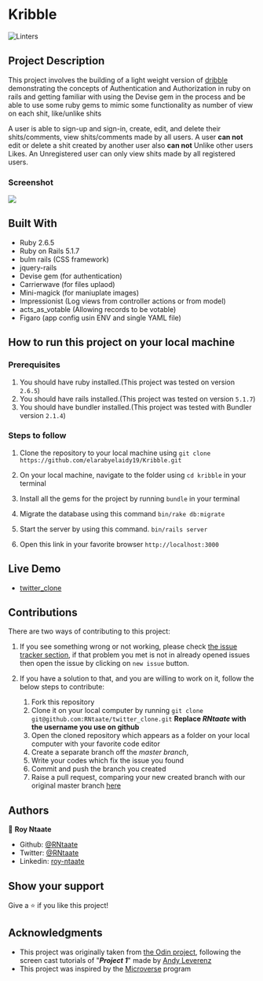 # Kribble

![Linters](https://github.com/elarabyelaidy19/kribble/workflows/Linters/badge.svg)

## Project Description

This project involves the building of a light weight version of [dribble](https://dribbble.com/) demonstrating the concepts of Authentication and Authorization in ruby on rails and getting familiar with using the Devise gem in the process and be able to use some ruby gems to mimic some functionality as number of view on each shit, like/unlike shits

A user is able to sign-up and sign-in, create, edit, and delete their shits/comments, view shits/comments made by all users.  A user **can not** edit or delete a shit created by another user also **can not** Unlike other users Likes.
An Unregistered user can only view shits made by all registered users.
### Screenshot

![](screenshots/twitter_clone.png)


## Built With

- Ruby 2.6.5
- Ruby on Rails 5.1.7
- bulm rails (CSS framework) 
- jquery-rails 
- Devise gem (for authentication) 
- Carrierwave (for files uplaod) 
- Mini-magick (for maniuplate images) 
- Impressionist (Log views from controller actions or from model) 
- acts_as_votable (Allowing records to be votable) 
- Figaro (app config usin ENV and single YAML file)
## How to run this project on your local machine

### Prerequisites
1. You should have ruby installed.(This project was tested on version `2.6.5`)
1. You should have rails installed.(This project was tested on version `5.1.7`)
1. You should have bundler installed.(This project was tested with Bundler version `2.1.4`)

### Steps to follow
1. Clone the repository to your local machine using `git clone https://github.com/elarabyelaidy19/Kribble.git`
1. On your local machine, navigate to the folder using `cd kribble` in your terminal
1. Install all the gems for the project by running `bundle` in your terminal
1. Migrate the database using this command
`bin/rake db:migrate`
1. Start the server by using this command.
`bin/rails server`

1. Open this link in your favorite browser `http://localhost:3000`


## Live Demo

- [twitter_clone](https://dry-cove-96508.herokuapp.com/tweeets)

## Contributions

  There are two ways of contributing to this project:

1.  If you see something wrong or not working, please check [the issue tracker section](https://github.com/RNtaate/twitter_clone/issues), if that problem you met is not in already opened issues then open the issue by clicking on `new issue` button.

2.  If you have a solution to that, and you are willing to work on it, follow the below steps to contribute:
    1.  Fork this repository
    1.  Clone it on your local computer by running `git clone git@github.com:RNtaate/twitter_clone.git` __Replace *RNtaate* with the username you use on github__
    1.  Open the cloned repository which appears as a folder on your local computer with your favorite code editor
    1.  Create a separate branch off the *master branch*,
    1.  Write your codes which fix the issue you found
    1.  Commit and push the branch you created
    1.  Raise a pull request, comparing your new created branch with our original master branch [here](https://github.com/RNtaate/twitter_clone)

## Authors

👤 **Roy Ntaate**

- Github: [@RNtaate](https://github.com/RNtaate)
- Twitter: [@RNtaate](https://twitter.com/RNtaate)
- Linkedin: [roy-ntaate](https://linkedin.com/in/roy-ntaate)


## Show your support

Give a ⭐️ if you like this project!

## Acknowledgments
- This project was originally taken from [the Odin project](https://www.theodinproject.com/courses/ruby-on-rails/lessons/authentication), following the screen cast tutorials of "*__Project 1__*" made by [Andy Leverenz](https://github.com/justalever/twittter)
- This project was inspired by the [Microverse](https:www.microverse.org) program